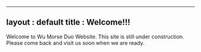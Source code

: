 
---
layout : default
title : Welcome!!!
---

Welcome to Wu Morse Duo Website.  This site is still under construction.  Please come back and visit us soon when we are ready. 